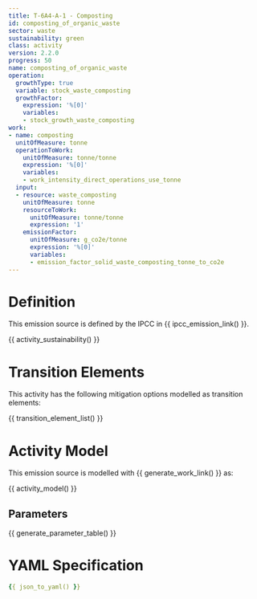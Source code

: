 ```yaml
---
title: T-6A4-A-1 - Composting
id: composting_of_organic_waste
sector: waste
sustainability: green
class: activity
version: 2.2.0
progress: 50
name: composting_of_organic_waste
operation:
  growthType: true
  variable: stock_waste_composting
  growthFactor:
    expression: '%[0]'
    variables:
    - stock_growth_waste_composting
work:
- name: composting
  unitOfMeasure: tonne
  operationToWork:
    unitOfMeasure: tonne/tonne
    expression: '%[0]'
    variables:
    - work_intensity_direct_operations_use_tonne
  input:
  - resource: waste_composting
    unitOfMeasure: tonne
    resourceToWork:
      unitOfMeasure: tonne/tonne
      expression: '1'
    emissionFactor:
      unitOfMeasure: g_co2e/tonne
      expression: '%[0]'
      variables:
      - emission_factor_solid_waste_composting_tonne_to_co2e
---
```

# Definition
This emission source is defined by the IPCC in {{ ipcc_emission_link() }}.


{{ activity_sustainability() }}

# Transition Elements

This activity has the following mitigation options modelled as transition elements:

{{ transition_element_list() }}

# Activity Model
This emission source is modelled with {{ generate_work_link() }} as:

{{ activity_model() }}

## Parameters

{{ generate_parameter_table() }}

# YAML Specification

```yaml
{{ json_to_yaml() }}
```
